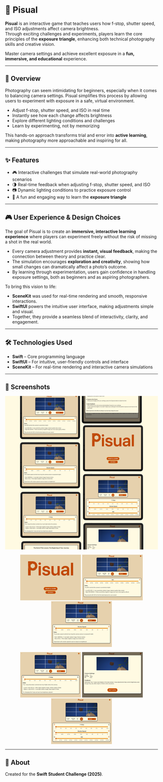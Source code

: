 # 📸 Pisual

**Pisual** is an interactive game that teaches users how f-stop, shutter speed, and ISO adjustments affect camera brightness.  
Through exciting challenges and experiments, players learn the core principles of the **exposure triangle**, enhancing both technical photography skills and creative vision.  

Master camera settings and achieve excellent exposure in a **fun, immersive, and educational** experience.

---

## 📖 Overview
Photography can seem intimidating for beginners, especially when it comes to balancing camera settings. Pisual simplifies this process by allowing users to experiment with exposure in a safe, virtual environment.  

- Adjust f-stop, shutter speed, and ISO in real time  
- Instantly see how each change affects brightness  
- Explore different lighting conditions and challenges  
- Learn by experimenting, not by memorizing  

This hands-on approach transforms trial and error into **active learning**, making photography more approachable and inspiring for all.

---

## ✨ Features
- 🎮 Interactive challenges that simulate real-world photography scenarios  
- 🌗 Real-time feedback when adjusting f-stop, shutter speed, and ISO  
- 📷 Dynamic lighting conditions to practice exposure control  
- 📖 A fun and engaging way to learn the **exposure triangle**  

---

## 🎮 User Experience & Design Choices
The goal of Pisual is to create an **immersive, interactive learning experience** where players can experiment freely without the risk of missing a shot in the real world.  

- Every camera adjustment provides **instant, visual feedback**, making the connection between theory and practice clear.  
- The simulation encourages **exploration and creativity**, showing how small changes can dramatically affect a photo’s outcome.  
- By learning through experimentation, users gain confidence in handling exposure settings, both as beginners and as aspiring photographers.  

To bring this vision to life:  
- **SceneKit** was used for real-time rendering and smooth, responsive interactions.  
- **SwiftUI** powers the intuitive user interface, making adjustments simple and visual.  
- Together, they provide a seamless blend of interactivity, clarity, and engagement.  

---

## 🛠️ Technologies Used
- **Swift** – Core programming language  
- **SwiftUI** – For intuitive, user-friendly controls and interface  
- **SceneKit** – For real-time rendering and interactive camera simulations  

---

## 📸 Screenshots

<p align="center">
  <img src="Screenshots/Pisual-Mockup.png" width="700"/>
</p>

<p align="center">
  <img src="Screenshots/Pisual-Main.png" width="200"/>
  <img src="Screenshots/Pisual-ISO-Level.png" width="200"/>
  <img src="Screenshots/Pisual-Shutter-Level.png" width="200"/>
</p>

<p align="center">
  <img src="Screenshots/Pisual-FStop-Level.png" width="200"/>
  <img src="Screenshots/Pisual-Feedback.png" width="200"/>
  <img src="Screenshots/Pisual-Wild-Mode.png" width="200"/>  
</p>

---

## 🚀 About
Created for the **Swift Student Challenge (2025)**.  
